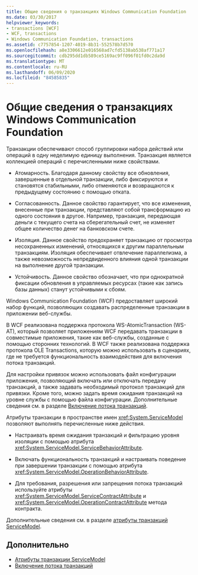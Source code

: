 ```yaml
---
title: Общие сведения о транзакциях Windows Communication Foundation
ms.date: 03/30/2017
helpviewer_keywords:
- transactions [WCF]
- WCF, transactions
- Windows Communication Foundation, transactions
ms.assetid: c7757854-1207-4019-8b31-552578b7d570
ms.openlocfilehash: a8e3306612e016568ad7cfd5138ab538af771a17
ms.sourcegitcommit: cdb295dd1db589ce5169ac9ff096f01fd0c2da9d
ms.translationtype: MT
ms.contentlocale: ru-RU
ms.lasthandoff: 06/09/2020
ms.locfileid: "84585835"
---
```

# <a name="windows-communication-foundation-transactions-overview"></a>Общие сведения о транзакциях Windows Communication Foundation
Транзакции обеспечивают способ группировки набора действий или операций в одну неделимую единицу выполнения. Транзакция является коллекцией операций с перечисленными ниже свойствами.  
  
- Атомарность. Благодаря данному свойству все обновления, завершенные в отдельной транзакции, либо фиксируются и становятся стабильными, либо отменяются и возвращаются к предыдущему состоянию с помощью отката.  
  
- Согласованность. Данное свойство гарантирует, что все изменения, внесенные при транзакции, представляют собой трансформацию из одного состояния в другое. Например, транзакция, передающая деньги с текущего счета на сберегательный счет, не изменяет общее количество денег на банковском счете.  
  
- Изоляция. Данное свойство предохраняет транзакцию от просмотра несохраненных изменений, относящихся к другим параллельным транзакциям. Изоляция обеспечивает отвлечение параллелизма, а также невозможность непредвиденного влияния одной транзакции на выполнение другой транзакции.  
  
- Устойчивость. Данное свойство обозначает, что при однократной фиксации обновления в управляемых ресурсах (такие как запись базы данных) станут устойчивыми к сбоям.  
  
 Windows Communication Foundation (WCF) предоставляет широкий набор функций, позволяющих создавать распределенные транзакции в приложении веб-службы.  
  
 В WCF реализована поддержка протокола WS-AtomicTransaction (WS-AT), который позволяет приложениям WCF передавать транзакции в совместимые приложения, такие как веб-службы, созданные с помощью сторонних технологий. В WCF также реализована поддержка протокола OLE Transactions, которую можно использовать в сценариях, где не требуется функциональность взаимодействия для включения потока транзакций.  
  
 Для настройки привязок можно использовать файл конфигурации приложения, позволяющий включать или отключать передачу транзакций, а также задавать необходимый протокол транзакций для привязки. Кроме того, можно задать время ожидания транзакций на уровне службы с помощью файла конфигурации. Дополнительные сведения см. в разделе [Включение потока транзакций](enabling-transaction-flow.md).  
  
 Атрибуты транзакции в пространстве имен <xref:System.ServiceModel> позволяют выполнять перечисленные ниже действия.  
  
- Настраивать время ожидания транзакций и фильтрацию уровня изоляции с помощью атрибута <xref:System.ServiceModel.ServiceBehaviorAttribute>.  
  
- Включать функциональность транзакций и настраивать поведение при завершении транзакции с помощью атрибута <xref:System.ServiceModel.OperationBehaviorAttribute>.  
  
- Для требования, разрешения или запрещения потока транзакций используйте атрибуты <xref:System.ServiceModel.ServiceContractAttribute> и <xref:System.ServiceModel.OperationContractAttribute> метода контракта.  
  
 Дополнительные сведения см. в разделе [атрибуты транзакций ServiceModel](servicemodel-transaction-attributes.md).  
  
## <a name="see-also"></a>Дополнительно

- [Атрибуты транзакции ServiceModel](servicemodel-transaction-attributes.md)
- [Включение потока транзакций](enabling-transaction-flow.md)
